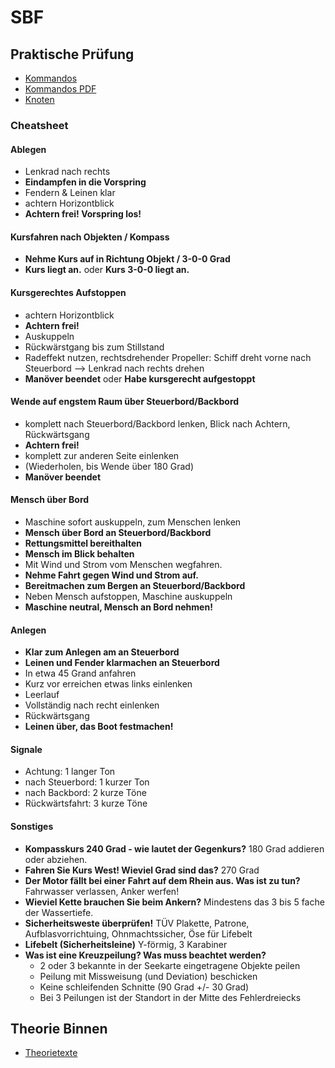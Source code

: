 # SBF

## Praktische Prüfung

- [Kommandos](https://www.bootsschule-weiss.de/kommandos.html)
- [Kommandos PDF](https://fluxahoi.de/wp-content/uploads/2017/08/Kommandotafel_Motor.pdf)
- [Knoten](https://www.youtube.com/watch?v=JDyWECYKlDE&ab_channel=YACHTSCHULEMERIDIAN)

### Cheatsheet

#### Ablegen

- Lenkrad nach rechts
- **Eindampfen in die Vorspring**
- Fendern & Leinen klar
- achtern Horizontblick
- **Achtern frei! Vorspring los!**

#### Kursfahren nach Objekten / Kompass

- **Nehme Kurs auf in Richtung Objekt / 3-0-0 Grad**
- **Kurs liegt an.** oder **Kurs 3-0-0 liegt an.**

#### Kursgerechtes Aufstoppen

- achtern Horizontblick
- **Achtern frei!**
- Auskuppeln
- Rückwärstgang bis zum Stillstand
- Radeffekt nutzen, rechtsdrehender Propeller: Schiff dreht vorne nach Steuerbord --> Lenkrad nach rechts drehen
- **Manöver beendet** oder **Habe kursgerecht aufgestoppt**

#### Wende auf engstem Raum über Steuerbord/Backbord

- komplett nach Steuerbord/Backbord lenken, Blick nach Achtern, Rückwärtsgang
- **Achtern frei!**
- komplett zur anderen Seite einlenken
- (Wiederholen, bis Wende über 180 Grad)
- **Manöver beendet**

#### Mensch über Bord

- Maschine sofort auskuppeln, zum Menschen lenken
- **Mensch über Bord an Steuerbord/Backbord**
- **Rettungsmittel bereithalten**
- **Mensch im Blick behalten**
- Mit Wind und Strom vom Menschen wegfahren.
- **Nehme Fahrt gegen Wind und Strom auf.**
- **Bereitmachen zum Bergen an Steuerbord/Backbord**
- Neben Mensch aufstoppen, Maschine auskuppeln
- **Maschine neutral, Mensch an Bord nehmen!**

#### Anlegen

- **Klar zum Anlegen am an Steuerbord**
- **Leinen und Fender klarmachen an Steuerbord**
- In etwa 45 Grand anfahren
- Kurz vor erreichen etwas links einlenken
- Leerlauf
- Vollständig nach recht einlenken
- Rückwärtsgang
- **Leinen über, das Boot festmachen!**

#### Signale

- Achtung: 1 langer Ton
- nach Steuerbord: 1 kurzer Ton
- nach Backbord: 2 kurze Töne
- Rückwärtsfahrt: 3 kurze Töne

#### Sonstiges

- **Kompasskurs 240 Grad - wie lautet der Gegenkurs?** 180 Grad addieren oder abziehen.
- **Fahren Sie Kurs West! Wieviel Grad sind das?** 270 Grad
- **Der Motor fällt bei einer Fahrt auf dem Rhein aus. Was ist zu tun?** Fahrwasser verlassen, Anker werfen!
- **Wieviel Kette brauchen Sie beim Ankern?** Mindestens das 3 bis 5 fache der Wassertiefe.
- **Sicherheitsweste überprüfen!** TÜV Plakette, Patrone, Aufblasvorrichtuing, Ohnmachtssicher, Öse für Lifebelt
- **Lifebelt (Sicherheitsleine)** Y-förmig, 3 Karabiner
- **Was ist eine Kreuzpeilung? Was muss beachtet werden?**
  - 2 oder 3 bekannte in der Seekarte eingetragene Objekte peilen
  - Peilung mit Missweisung (und Deviation) beschicken
  - Keine schleifenden Schnitte (90 Grad +/- 30 Grad)
  - Bei 3 Peilungen ist der Standort in der Mitte des Fehlerdreiecks

## Theorie Binnen

- [Theorietexte](https://www.bootspruefung.de/theorie/sbf-binnen)
